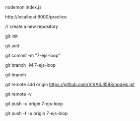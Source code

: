 nodemon index.js

http://localhost:8000/practice

// create a new repository 

git init

git add .

git commit -m "7-ejs-loop"

git branch -M 7-ejs-loop

git branch

git remote add origin https://github.com/VIKASJI593/nodejs.git

git remote -v

git push -u origin 7-ejs-loop

git push -f -u origin 7-ejs-loop
